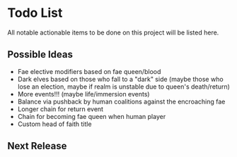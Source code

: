 # Todo List
All notable actionable items to be done on this project will be listed here.

## Possible Ideas
- Fae elective modifiers based on fae queen/blood
- Dark elves based on those who fall to a "dark" side (maybe those who lose an election, maybe if realm is unstable due to queen's death/return)
- More events!!! (maybe life/immersion events)
- Balance via pushback by human coalitions against the encroaching fae
- Longer chain for return event
- Chain for becoming fae queen when human player
- Custom head of faith title

## Next Release